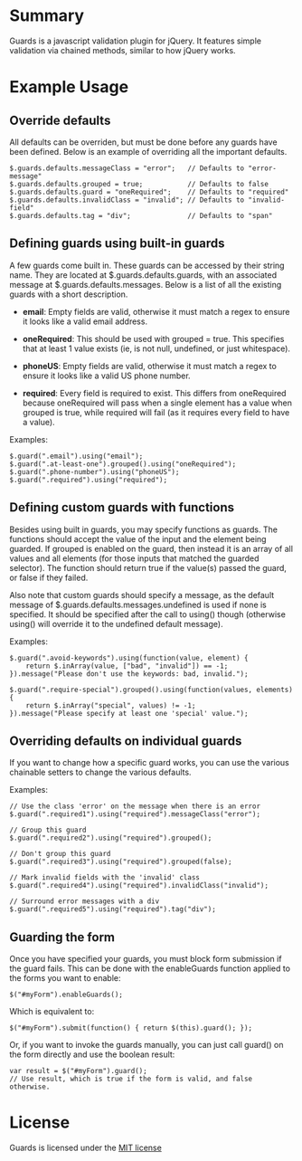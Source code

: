 # Summary

Guards is a javascript validation plugin for jQuery.  It features
simple validation via chained methods, similar to how jQuery works.

# Example Usage

## Override defaults

All defaults can be overriden, but must be done before any guards have
been defined.  Below is an example of overriding all the important
defaults.

    $.guards.defaults.messageClass = "error";   // Defaults to "error-message"
    $.guards.defaults.grouped = true;           // Defaults to false
    $.guards.defaults.guard = "oneRequired";    // Defaults to "required"
    $.guards.defaults.invalidClass = "invalid"; // Defaults to "invalid-field"
    $.guards.defaults.tag = "div";              // Defaults to "span"

## Defining guards using built-in guards

A few guards come built in.  These guards can be accessed by their
string name.  They are located at $.guards.defaults.guards, with an
associated message at $.guards.defaults.messages.  Below is a list of
all the existing guards with a short description.

* **email**: Empty fields are valid, otherwise it must match a regex
  to ensure it looks like a valid email address.

* **oneRequired**: This should be used with grouped = true.  This
  specifies that at least 1 value exists (ie, is not null, undefined,
  or just whitespace).

* **phoneUS**: Empty fields are valid, otherwise it must match a regex
  to ensure it looks like a valid US phone number.

* **required**: Every field is required to exist.  This differs from
  oneRequired because oneRequired will pass when a single element has
  a value when grouped is true, while required will fail (as it
  requires every field to have a value).

Examples:

    $.guard(".email").using("email");
    $.guard(".at-least-one").grouped().using("oneRequired");
    $.guard(".phone-number").using("phoneUS");
    $.guard(".required").using("required");

## Defining custom guards with functions

Besides using built in guards, you may specify functions as guards.
The functions should accept the value of the input and the element
being guarded.  If grouped is enabled on the guard, then instead it is
an array of all values and all elements (for those inputs that matched
the guarded selector).  The function should return true if the
value(s) passed the guard, or false if they failed.

Also note that custom guards should specify a message, as the default
message of $.guards.defaults.messages.undefined is used if none is
specified.  It should be specified after the call to using() though
(otherwise using() will override it to the undefined default
message).

Examples:

    $.guard(".avoid-keywords").using(function(value, element) {
        return $.inArray(value, ["bad", "invalid"]) == -1;
    }).message("Please don't use the keywords: bad, invalid.");

    $.guard(".require-special").grouped().using(function(values, elements) {
        return $.inArray("special", values) != -1;
    }).message("Please specify at least one 'special' value.");

## Overriding defaults on individual guards

If you want to change how a specific guard works, you can use the
various chainable setters to change the various defaults.

Examples:

    // Use the class 'error' on the message when there is an error
    $.guard(".required1").using("required").messageClass("error");

    // Group this guard
    $.guard(".required2").using("required").grouped();

    // Don't group this guard
    $.guard(".required3").using("required").grouped(false);

    // Mark invalid fields with the 'invalid' class
    $.guard(".required4").using("required").invalidClass("invalid");

    // Surround error messages with a div
    $.guard(".required5").using("required").tag("div");

## Guarding the form

Once you have specified your guards, you must block form submission if
the guard fails.  This can be done with the enableGuards function
applied to the forms you want to enable:

    $("#myForm").enableGuards();

Which is equivalent to:

    $("#myForm").submit(function() { return $(this).guard(); });

Or, if you want to invoke the guards manually, you can just call
guard() on the form directly and use the boolean result:

    var result = $("#myForm").guard();
    // Use result, which is true if the form is valid, and false otherwise.

# License

Guards is licensed under the [MIT license](http://github.com/on-site/Guards-Javascript-Validation/blob/master/MIT-LICENSE.txt)

